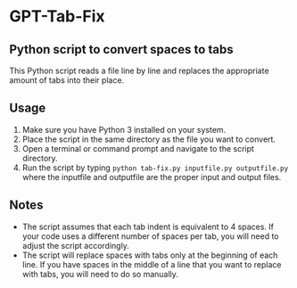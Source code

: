# GPT-Tab-Fix
## Python script to convert spaces to tabs

This Python script reads a file line by line and replaces the appropriate amount of tabs into their place.

## Usage

1. Make sure you have Python 3 installed on your system.
2. Place the script in the same directory as the file you want to convert.
3. Open a terminal or command prompt and navigate to the script directory.
4. Run the script by typing `python tab-fix.py inputfile.py outputfile.py` where the inputfile and outputfile are the proper input and output files.


## Notes

- The script assumes that each tab indent is equivalent to 4 spaces. If your code uses a different number of spaces per tab, you will need to adjust the script accordingly.
- The script will replace spaces with tabs only at the beginning of each line. If you have spaces in the middle of a line that you want to replace with tabs, you will need to do so manually.
